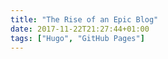 ```yaml
---
title: "The Rise of an Epic Blog"
date: 2017-11-22T21:27:44+01:00
tags: ["Hugo", "GitHub Pages"]
---
```



